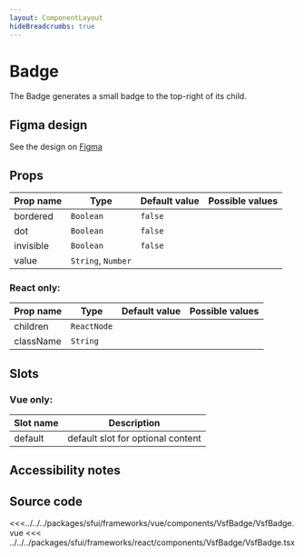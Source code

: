 ```yaml
---
layout: ComponentLayout
hideBreadcrumbs: true
---
```

# Badge

The Badge generates a small badge to the top-right of its child.

<Generate />

## Figma design

See the design on [Figma](https://www.figma.com/file/Cx2jw34waZltkapwq7j7aT/SFUI-2-%7C-Design-Kit-(early-alpha)?node-id=16643%3A48728&t=LIzxPt9OJb9F1mXf-1)

## Props

| Prop name | Type               | Default value | Possible values |
| --------- | ------------------ | ------------- | --------------- |
| bordered  | `Boolean`          | `false`       |                 |
| dot       | `Boolean`          | `false`       |                 |
| invisible | `Boolean`          | `false`       |                 |
| value     | `String`, `Number` |               |                 |

### React only:

| Prop name | Type        | Default value | Possible values |
| --------- | ----------- | ------------- | --------------- |
| children  | `ReactNode` |               |                 |
| className | `String`    |               |                 |

## Slots

### Vue only:

| Slot name |            Description            |
| --------- | :-------------------------------: |
| default   | default slot for optional content |

## Accessibility notes

## Source code

<<<../../../packages/sfui/frameworks/vue/components/VsfBadge/VsfBadge.vue
<<< ../../../packages/sfui/frameworks/react/components/VsfBadge/VsfBadge.tsx

